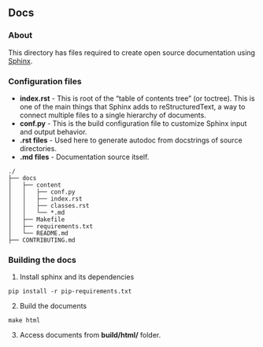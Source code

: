 ## Docs
### About

This directory has files required to create open source documentation using [Sphinx](http://www.sphinx-doc.org/en/master/usage/installation.html).

### Configuration files
* **index.rst** - This is root of the “table of contents tree” (or toctree). This is one of the main things that Sphinx adds to reStructuredText, a way to connect multiple files to a single hierarchy of documents.
* **conf.py** - This is the build configuration file to customize Sphinx input and output behavior.
* **.rst files** - Used here to generate autodoc from docstrings of source directories.
* **.md files** - Documentation source itself.

```
./
├── docs
│   ├── content
│   │   ├── conf.py
│   │   ├── index.rst
│   │   ├── classes.rst
│   │   └── *.md
│   ├── Makefile
│   ├── requirements.txt
│   └── README.md
├── CONTRIBUTING.md
```

### Building the docs
1. Install sphinx and its dependencies
```
pip install -r pip-requirements.txt
```
2. Build the documents
```
make html
```
3. Access documents from **build/html/** folder.
